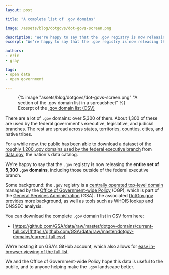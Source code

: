 ```yaml
---
layout: post

title: "A complete list of .gov domains"

image: /assets/blog/dotgovs/dot-govs-screen.png

description: "We're happy to say that the .gov registry is now releasing the entire set of 5,300 .gov domains, including those outside of the federal executive branch."
excerpt: "We're happy to say that the .gov registry is now releasing the entire set of 5,300 .gov domains, including those outside of the federal executive branch."

authors:
- eric
- gray

tags:
- open data
- open government

---
```


<figure>
  {% image "assets/blog/dotgovs/dot-govs-screen.png" "A section of the .gov domain list in a spreadsheet" %}
  <figcaption>Excerpt of the <a href="https://github.com/GSA/data/blob/master/dotgov-domains/current-full.csv">.gov domain list (CSV)</a></figcaption>
</figure>

There are a lot of `.gov` domains: over 5,300 of them. About 1,300 of these are used by the federal government's executive, legislative, and judicial branches. The rest are spread across states, territories, counties, cities, and native tribes.

For a while now, the public has been able to download a dataset of the [roughly 1,200 .gov domains used by the federal executive branch](https://catalog.data.gov/dataset/gov-domains-api-c9856) from [data.gov](https://www.data.gov), the nation's data catalog.

We're happy to say that the `.gov` registry is now releasing the **entire set of 5,300 `.gov` domains**, including those outside of the federal executive branch.

Some background: the `.gov` registry is a [centrally operated top-level domain](https://domains.dotgov.gov) managed by the [Office of Government-wide Policy](https://www.gsa.gov/portal/content/104550) (OGP), which is part of the [General Services Administration](https://www.gsa.gov/) (GSA). The associated [DotGov.gov](https://domains.dotgov.gov) provides more background, as well as tools such as WHOIS lookup and DNSSEC analysis.

You can download the complete `.gov` domain list in CSV form here:

 * [https://github.com/GSA/data/raw/master/dotgov-domains/current-full.csv](https://github.com/GSA/data/raw/master/dotgov-domains/current-full.csv)

We’re hosting it on GSA's GitHub account, which also allows for [easy in-browser viewing of the full list](https://github.com/GSA/data/blob/master/dotgov-domains/current-full.csv).

We and the Office of Government-wide Policy hope this data is useful to the public, and to anyone helping make the `.gov` landscape better.
